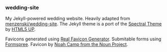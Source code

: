### wedding-site

My Jekyll-powered wedding website. Heavily adapted from [menzenski/wedding-site][1]. The Jekyll theme is a port of the [Spectral Theme][2] by [HTML5 UP][3].

Favicons generated using [Real Favicon Generator][4].
Submitable forms using [Formspree][5].
Favicon by [Noah Camp from the Noun Project][6].

[1]: https://github.com/menzenski/wedding-site
[2]: https://html5up.net/spectral
[3]: https://html5up.net/
[4]: https://realfavicongenerator.net
[5]: https://formspree.io/
[6]: https://thenounproject.com/term/elephant/15906/
